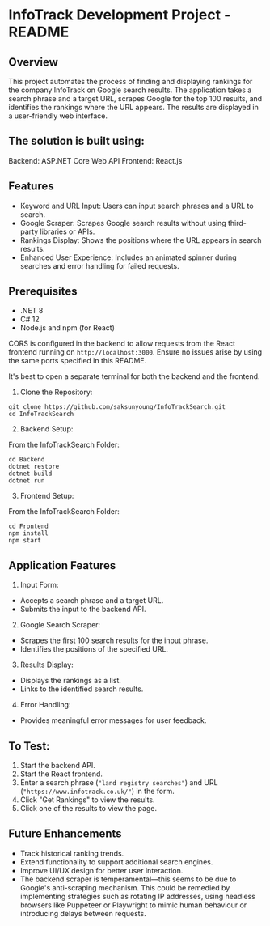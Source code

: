 # InfoTrack Development Project - README

## Overview

This project automates the process of finding and displaying rankings for the company InfoTrack on Google search results. The application takes a search phrase and a target URL, scrapes Google for the top 100 results, and identifies the rankings where the URL appears. The results are displayed in a user-friendly web interface.

## The solution is built using:

Backend: ASP.NET Core Web API
Frontend: React.js

## Features

- Keyword and URL Input: Users can input search phrases and a URL to search.
- Google Scraper: Scrapes Google search results without using third-party libraries or APIs.
- Rankings Display: Shows the positions where the URL appears in search results.
- Enhanced User Experience: Includes an animated spinner during searches and error handling for failed requests.

## Prerequisites

- .NET 8
- C# 12
- Node.js and npm (for React)

CORS is configured in the backend to allow requests from the React frontend running on `http://localhost:3000`. Ensure no issues arise by using the same ports specified in this README.

It's best to open a separate terminal for both the backend and the frontend.

1. Clone the Repository:

```
git clone https://github.com/saksunyoung/InfoTrackSearch.git
cd InfoTrackSearch
```

2. Backend Setup:
   
From the InfoTrackSearch Folder:

```
cd Backend
dotnet restore
dotnet build
dotnet run
```

3. Frontend Setup:
   
From the InfoTrackSearch Folder:

```
cd Frontend
npm install
npm start
```

## Application Features

1. Input Form:

- Accepts a search phrase and a target URL.
- Submits the input to the backend API.

2. Google Search Scraper:

- Scrapes the first 100 search results for the input phrase.
- Identifies the positions of the specified URL.

3. Results Display:

- Displays the rankings as a list.
- Links to the identified search results.

4. Error Handling:

- Provides meaningful error messages for user feedback.

## To Test:

1. Start the backend API.
2. Start the React frontend.
3. Enter a search phrase (`"land registry searches"`) and URL (`"https://www.infotrack.co.uk/"`) in the form.
4. Click "Get Rankings" to view the results.
5. Click one of the results to view the page.

## Future Enhancements

- Track historical ranking trends.
- Extend functionality to support additional search engines.
- Improve UI/UX design for better user interaction.
- The backend scraper is temperamental—this seems to be due to Google's anti-scraping mechanism. This could be remedied by implementing strategies such as rotating IP addresses, using headless browsers like Puppeteer or Playwright to mimic human behaviour or introducing delays between requests.
